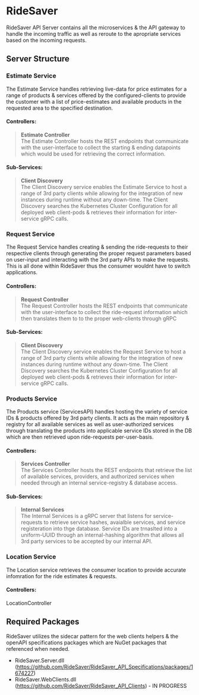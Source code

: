 # RideSaver
RideSaver API Server contains all the microservices & the API gateway to handle the incoming traffic as well as reroute to the apropriate services based on the incoming requests.

## Server Structure

### Estimate Service

The Estimate Service handles retrieving live-data for price estimates for a range of products & services offered by the configured-clients to provide the customer with a list of price-estimates and available products in the requested area to the specified destination.

#### Controllers: 

> **Estimate Controller**\
The Estimate Controller hosts the REST endpoints that communicate with the user-interface to collect the starting & ending datapoints which would be used for retrieving the correct information.

#### Sub-Services: 
> **Client Discovery**\
The Client Discovery service enables the Estimate Service to host a range of 3rd party clients while allowing for the integration of new instances during runtime without any down-time. The Client Discovery searches the Kubernetes Cluster Configuration for all deployed web client-pods & retrieves their information for inter-service gRPC calls. 

### Request Service

The Request Service handles creating & sending the ride-requests to their respective clients through generating the proper request parameters based on user-input and interacting with the 3rd party APIs to make the requests. This is all done within RideSaver thus the consumer wouldnt have to switch applications.

#### Controllers: 
> **Request Controller**\
The Request Controller hosts the REST endpoints that communicate with the user-interface to collect the ride-request information which then translates them to to the proper web-clients through gRPC

#### Sub-Services: 
> **Client Discovery**\
The Client Discovery service enables the Request Service to host a range of 3rd party clients while allowing for the integration of new instances during runtime without any down-time. The Client Discovery searches the Kubernetes Cluster Configuration for all deployed web client-pods & retrieves their information for inter-service gRPC calls. 

### Products Service

The Products service (ServicesAPI) handles hosting the variety of service IDs & products offered by 3rd party clients. It acts as the main repository & registry for all available services as well as user-authorized services through translating the products into applicable service IDs stored in the DB which are then retrieved upon ride-requests per-user-basis. 

#### Controllers: 

> **Services Controller**\
The Services Controller hosts the REST endpoints that retrieve the list of available services, providers, and authorized services when needed through an internal service-registry & database access. 

#### Sub-Services: 
> **Internal Services**\
The Internal Services is a gRPC server that listens for service-requests to retrieve service hashes, avaialble services, and service registeration into thge database. Service IDs are trnaslted into a uniform-UUID through an internal-hashing algorithm that allows all 3rd party services to be accepted by our internal API.

### Location Service

The Location service retrieves the consumer location to provide accurate infomration for the ride estimates & requests.
#### Controllers: 
LocationController
## Required Packages

RideSaver utilizes the sidecar pattern for the web clients helpers & the openAPI specifications packages which are NuGet packages that referenced when needed.
- RideSaver.Server.dll (https://github.com/RideSaver/RideSaver_API_Specifications/packages/1674227)
- RideSaver.WebClients.dll (https://github.com/RideSaver/RideSaver_API_Clients) - IN PROGRESS
